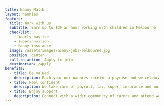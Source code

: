 ```yaml
---
title: Nanny Match
layout: nannies
feature:
  title: Work with us
  subtitle: Earn up to $30 an hour working with children in Melbourne
  checklist:
    - Yearly payrise
    - Superannuation
    - Nanny insurance
  image: /assets/images/nanny-jobs-melbourne.jpg
  position: center
  call_to_action: Apply to join
  destination: /apply
benefits:
  - title: Be valued
    description: Each year our nannies receive a payrise and we celebrate the difference they’ve made.
  - title: Feel confident
    description: We take care of payroll, tax, super, insurance and workcover so you can focus on the important things.
  - title: Enjoy support
    description: Connect with a wider community of carers and attend workshops and events.
---
```

